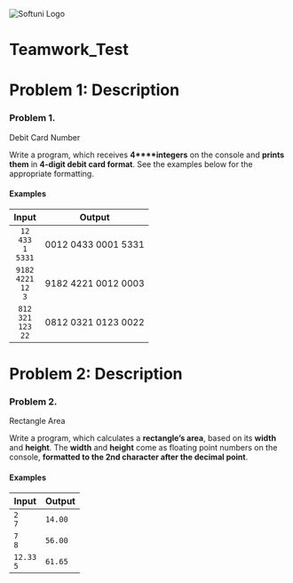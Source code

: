 
![Softuni Logo](D:\Softuni\TechModule\SoftwareTechnologies\GitAndGitBash\Teamwork_Test\Teamwork_Test/softuni-1-820x400.jpg)


# Teamwork_Test

# Problem 1: Description
### Problem 1.                 
Debit Card Number

Write a program, which receives **4****integers** on the
console and **prints them** in **4-digit debit card format**. See the
examples below for the appropriate formatting.

#### Examples

|          Input                    |         Output         |
|:---------------------------------:|:----------------------:|
| `12`<br/>`433`<br/>`1`<br/>`5331` | 0012 0433 0001 5331    |
| `9182`<br/>`4221`<br/>`12`<br/>`3`| 9182 4221 0012 0003    |
| `812`<br/>`321`<br/>`123`<br/>`22`| 0812 0321 0123 0022    |


# Problem 2: Description
### Problem 2.                 
Rectangle Area

Write a program, which calculates a **rectangle’s area**, based on its **width**
and **height**. The **width** and **height** come as floating point numbers on the console, **formatted
to the 2nd character after the decimal point**.

#### Examples

|    Input        |    Output    |
|-----------------|--------------|
| `2`<br/>`7`     |`14.00`       |
| `7`<br/>`8`     |`56.00`       |
| `12.33`<br/>`5` |`61.65`       |


 